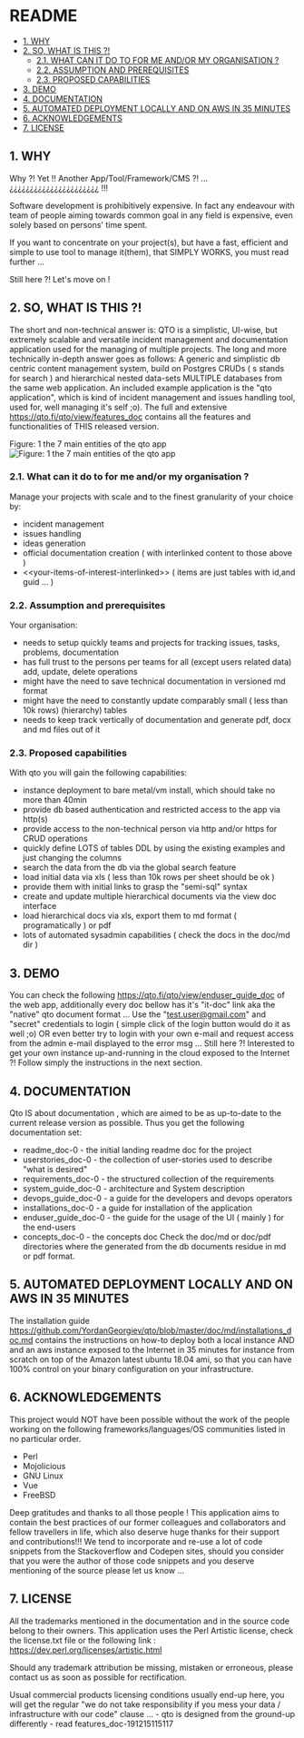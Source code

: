 #  README
* [1. WHY](#1-why)
* [2. SO, WHAT IS THIS ?!](#2-so-what-is-this-)
  * [2.1. WHAT CAN IT DO TO FOR ME AND/OR MY ORGANISATION ?](#21-what-can-it-do-to-for-me-and/or-my-organisation-)
  * [2.2. ASSUMPTION AND PREREQUISITES](#22-assumption-and-prerequisites)
  * [2.3. PROPOSED CAPABILITIES](#23-proposed-capabilities)
* [3. DEMO](#3-demo)
* [4. DOCUMENTATION](#4-documentation)
* [5. AUTOMATED DEPLOYMENT LOCALLY AND ON AWS IN 35 MINUTES](#5-automated-deployment-locally-and-on-aws-in-35-minutes)
* [6. ACKNOWLEDGEMENTS](#6-acknowledgements)
* [7. LICENSE](#7-license)




    

## 1. WHY
Why ?! Yet !!  Another App/Tool/Framework/CMS ?! ... ¿¿¿¿¿¿¿¿¿¿¿¿¿¿¿¿¿¿¿¿¿¿ !!!

Software development is prohibitively expensive. In fact any endeavour with team of people aiming towards common goal in any field is expensive, even solely based on persons' time spent. 

If you want to concentrate on your project(s), but have a fast, efficient and simple to use tool to manage it(them), that SIMPLY WORKS, you must read further ...

Still here ?! Let's move on !

    

## 2. SO, WHAT IS THIS ?!
The short and non-technical answer is: 
QTO is a simplistic, UI-wise, but extremely scalable and versatile incident management and documentation application used for the managing of multiple projects.
The long and more technically in-depth answer goes as follows: 
A generic and simplistic db centric content management system, build on Postgres CRUDs ( s stands for search ) and hierarchical nested data-sets MULTIPLE databases from the same web application. An included example application is the "qto application", which is kind of incident management and issues handling tool, used for, well managing it's self ;o). 
The full and extensive https://qto.fi/qto/view/features_doc contains all the features and functionalities of THIS released version. 



Figure: 1 
the 7 main entities of the qto app
![Figure: 1 
the 7 main entities of the qto app](https://raw.githubusercontent.com/YordanGeorgiev/qto/master/doc/img/readme/what-is-is.png)

    

### 2.1. What can it do to for me and/or my organisation ?
Manage your projects with scale and to the finest granularity of your choice by: 
 - incident management
 - issues handling
 - ideas generation
 - official documentation creation ( with interlinked content to those above )
 - &lt;&lt;your-items-of-interest-interlinked&gt;&gt; ( items are just tables with id,and guid ... )


    

### 2.2. Assumption and prerequisites
Your organisation:
- needs to setup quickly teams and projects for tracking issues, tasks, problems, documentation
- has full trust to the persons per teams for all (except users related data) add, update, delete operations 
- might have the need to save technical documentation in versioned md format
- might have the need to constantly update comparably small ( less than 10k rows) (hierarchy) tables
- needs to keep track vertically of documentation and generate pdf, docx and md files out of it

    

### 2.3. Proposed capabilities
With qto you will gain the following capabilities:
- instance deployment to bare metal/vm install, which should take no more than 40min
- provide db based authentication and restricted access to the app via http(s)
- provide access to the non-technical person via http and/or https for CRUD operations
- quickly define LOTS of tables DDL by using the existing examples and just changing the columns
- search the data from the db via the global search feature 
- load initial data via xls ( less than 10k rows per sheet should be ok )
- provide them with initial links to grasp the "semi-sql" syntax
- create and update multiple hierarchical documents via the view doc interface
- load hierarchical docs via xls, export them to md format ( programatically ) or pdf
- lots of automated sysadmin capabilities ( check the docs in the doc/md dir )

    

## 3. DEMO
You can check the following https://qto.fi/qto/view/enduser_guide_doc of the web app, additionally every doc bellow has it's "it-doc" link aka the "native" qto document format …
Use the "test.user@gmail.com" and "secret" credentials to login ( simple click of the login button would do it as well ;o) OR even better try to login with your own e-mail and request access from the admin e-mail displayed to the error msg ...
Still here ?! Interested to get your own instance up-and-running in the cloud exposed to the Internet ?!
Follow simply the instructions in the next section.

    

## 4. DOCUMENTATION

Qto IS about documentation , which are aimed to be as up-to-date to the current release version as possible. Thus you get the following documentation set:
 - readme_doc-0 - the initial landing readme doc for the project
 - userstories_doc-0 - the collection of user-stories used to describe "what is desired"
 - requirements_doc-0 - the structured collection of the requirements 
 - system_guide_doc-0 - architecture and System description
 - devops_guide_doc-0 - a guide for the developers and devops operators
 - installations_doc-0 - a guide for installation of the application
 - enduser_guide_doc-0 - the guide for the usage of the UI ( mainly ) for the end-users
 - concepts_doc-0 - the concepts doc 
Check the doc/md or doc/pdf directories where the generated from the db documents residue in md or pdf format.

    

## 5. AUTOMATED DEPLOYMENT LOCALLY AND ON AWS IN 35 MINUTES
The installation guide https://github.com/YordanGeorgiev/qto/blob/master/doc/md/installations_doc.md contains the instructions on how-to deploy both a local instance AND and an aws instance exposed to the Internet in 35 minutes for instance from scratch on top of the Amazon latest ubuntu 18.04 ami, so that you can have 100% control on your binary configuration on your infrastructure.

    

## 6. ACKNOWLEDGEMENTS
This project would NOT have been possible without the work of the people working on the following frameworks/languages/OS communities listed in no particular order.
 - Perl
 - Mojolicious
 - GNU Linux
 - Vue
 - FreeBSD

Deep gratitudes and thanks to all those people ! This application aims to contain the best practices of our former colleagues and collaborators and fellow travellers in life, which also deserve huge thanks for their support and contributions!!! We tend to incorporate and re-use a lot of code snippets from the Stackoverflow and Codepen sites, should you consider that you were the author of those code snippets and you deserve mentioning of the source please let us know ...

    

## 7. LICENSE
All the trademarks mentioned in the documentation and in the source code belong to their owners. This application uses the Perl Artistic license, check the license.txt file or the following link : https://dev.perl.org/licenses/artistic.html

Should any trademark attribution be missing, mistaken or erroneous, please contact us as soon as possible for rectification.

Usual commercial products licensing conditions usually end-up here, you will get the regular "we do not take responsibility if you mess your data / infrastructure with our code" clause ... - qto is designed from the ground-up differently - read features_doc-191215115117


    

